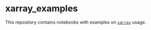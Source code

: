 # xarray_examples

This repository contains notebooks with examples on [`xarray`](https://docs.xarray.dev/en/stable/index.html) usage.
